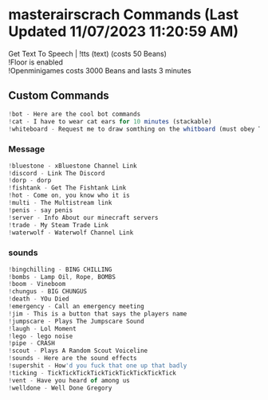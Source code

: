 # masterairscrach Commands (Last Updated 11/07/2023 11:20:59 AM)
Get Text To Speech | !tts (text) (costs 50 Beans) <br>
!Floor is enabled <br>
!Openminigames costs 3000 Beans and lasts 3 minutes <br>
## Custom Commands <br>
```js
!bot - Here are the cool bot commands
!cat - I have to wear cat ears for 10 minutes (stackable)
!whiteboard - Request me to draw somthing on the whitboard (must obey Twitch TOS)
```
### Message <br>
```js
!bluestone - xBluestone Channel Link
!discord - Link The Discord
!dorp - dorp
!fishtank - Get The Fishtank Link
!hot - Come on, you know who it is
!multi - The Multistream link
!penis - say penis
!server - Info About our minecraft servers
!trade - My Steam Trade Link
!waterwolf - Waterwolf Channel Link
```
### sounds <br>
```js
!bingchilling - BING CHILLING
!bombs - Lamp Oil, Rope, BOMBS
!boom - Vineboom
!chungus - BIG CHUNGUS
!death - YOu Died
!emergency - Call an emergency meeting
!jim - This is a button that says the players name
!jumpscare - Plays The Jumpscare Sound
!laugh - Lol Moment
!lego - lego noise
!pipe - CRASH
!scout - Plays A Random Scout Voiceline
!sounds - Here are the sound effects
!supershit - How'd you fuck that one up that badly
!ticking - TickTickTickTickTickTickTickTickTick
!vent - Have you heard of among us
!welldone - Well Done Gregory
